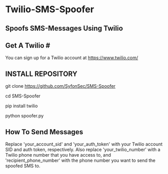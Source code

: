 # Twilio-SMS-Spoofer
Spoofs SMS-Messages Using Twilio
--------------------------------

Get A Twilio #
---------------
You can sign up for a Twilio account at https://www.twilio.com/

INSTALL REPOSITORY
--------------------------------
git clone https://github.com/SyfonSec/SMS-Spoofer

cd SMS-Spoofer

pip install twilio

python spoofer.py

How To Send Messages
--------------------
Replace 'your_account_sid' and 'your_auth_token' with your Twilio account SID and auth token, respectively. Also replace 'your_twilio_number' with a Twilio phone number that you have access to, and 'recipient_phone_number' with the phone number you want to send the spoofed SMS to.
